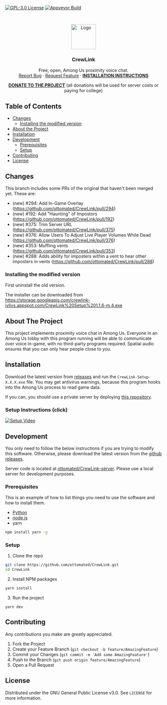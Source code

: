 [![GPL-3.0 License][license-shield]][license-url] [![Appveyor Build][appveyor-shield]][appveyor-url]

<br />
<p align="center">
  <a href="https://github.com/ottomated/CrewLink">
    <img src="logo.png" alt="Logo" width="80" height="80">
  </a>

  <h3 align="center">CrewLink</h3>

  <p align="center">
    Free, open, Among Us proximity voice chat.
    <br />
    <a href="https://github.com/ottomated/CrewLink/issues">Report Bug</a>
    ·
    <a href="https://github.com/ottomated/CrewLink/issues">Request Feature</a>
    ·
    <a href="#installation"><b>INSTALLATION INSTRUCTIONS</b></a>
  </p>
  <p align="center">
  <b><a href="https://paypal.me/ottomated">DONATE TO THE PROJECT</a></b>
  (all donations will be used for server costs or paying for college)
  </p>
</p>


<!-- TABLE OF CONTENTS -->
## Table of Contents

* [Changes](#changes)
  * [Installing the modified version](#installing-the-modified-version)
* [About the Project](#about-the-project)
* [Installation](#installation)
* [Development](#development)
  * [Prerequisites](#prerequisites)
  * [Setup](#setup)
* [Contributing](#contributing)
* [License](#license)



<!-- CHANGES -->
## Changes

This branch includes some PRs of the original that haven't been merged yet. These are:
* (new) #294: Add In-Game Overlay (https://github.com/ottomated/CrewLink/pull/294)
* (new) #192: Add "Haunting" of Impostors (https://github.com/ottomated/CrewLink/pull/192)
* (new) #375: Trim Server URL (https://github.com/ottomated/CrewLink/pull/375)
* (new) #376: Allow Users To Adjust Live Player Volumes While Dead (https://github.com/ottomated/CrewLink/pull/376)
* (new) #353: Muffling vents (https://github.com/ottomated/CrewLink/pull/353)
* (new) #288: Adds ability for imposters within a vent to hear other imposters in vents (https://github.com/ottomated/CrewLink/pull/288)
<!-- add if necessary in 1.2.0-m.2
* #149: Add support for TURN server and allow configurable STUN server (https://github.com/ottomated/CrewLink/pull/149)
* #382: Improve audio connection stability (https://github.com/ottomated/CrewLink/pull/382)
-->

### Installing the modified version
First uninstall the old version.

The installer can be downloaded from https://storage.googleapis.com/crewlink-ivlivs.appspot.com/CrewLink%20Setup%201.1.6-m.4.exe

<!-- Use this version together with the modified server version at https://github.com/IVLIVS-III/CrewLink-server/tree/cherry-picked-build-2 -->


<!-- ABOUT THE PROJECT -->
## About The Project

This project implements proximity voice chat in Among Us. Everyone in an Among Us lobby with this program running will be able to communicate over voice in-game, with no third-party programs required. Spatial audio ensures that you can only hear people close to you.

## Installation

Download the latest version from [releases](https://github.com/ottomated/CrewLink/releases) and run the `CrewLink-Setup-X.X.X.exe` file. You may get antivirus warnings, because this program hooks into the Among Us process to read game data.

If you can, you should use a private server by deploying [this repository](https://github.com/ottomated/CrewLink-server).

### Setup Instructions (click)

[![Setup Video](https://img.youtube.com/vi/_8F4f5iQEIc/0.jpg)](https://www.youtube.com/watch?v=_8F4f5iQEIc "CrewLink Setup Instructions")

## Development

You only need to follow the below instructions if you are trying to modify this software. Otherwise, please download the latest version from the [github releases](https://github.com/ottomated/CrewLink/releases).

Server code is located at [ottomated/CrewLink-server](https://github.com/ottomated/CrewLink-server). Please use a local server for development purposes.

### Prerequisites

This is an example of how to list things you need to use the software and how to install them.
* [Python](https://www.python.org/downloads/)
* [node.js](https://nodejs.org/en/download/)
* yarn
```sh
npm install yarn -g
```

### Setup

1. Clone the repo
```sh
git clone https://github.com/ottomated/CrewLink.git
cd CrewLink
```
2. Install NPM packages
```sh
yarn install
```
3. Run the project
```JS
yarn dev
```

<!-- CONTRIBUTING -->
## Contributing

Any contributions you make are greatly appreciated.

1. Fork the Project
2. Create your Feature Branch (`git checkout -b feature/AmazingFeature`)
3. Commit your Changes (`git commit -m 'Add some AmazingFeature'`)
4. Push to the Branch (`git push origin feature/AmazingFeature`)
5. Open a Pull Request


## License

Distributed under the GNU General Public License v3.0. See `LICENSE` for more information.


[license-shield]: https://img.shields.io/github/license/ottomated/CrewLink.svg?style=flat-square
[license-url]: https://github.com/ottomated/CrewLink-server/blob/master/LICENSE
[appveyor-shield]: https://img.shields.io/appveyor/build/ottomated/crewlink
[appveyor-url]: https://ci.appveyor.com/project/ottomated/crewlink
